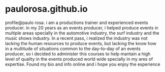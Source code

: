 # paulorosa.github.io
profile@paulo rosa. i am a productions trainer and experienced events producer. in my 20 years as an events producer, i helped produce events in multiple areas
specially in the automotive industry, the surf industry and the music shows industry.
In a recent pass, i realized the industry was not lacking the human resources to produce events, but lacking the know how in a multitude of situations common to the 
day-to-day of an events producer, so i decided to administer this courses to help mantain a high level of quality in the events produced world wide specially in my ares of expertise.
Found my bio and info online and i hope you enjoy the experience
